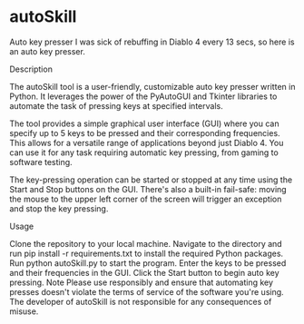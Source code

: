 # autoSkill
Auto key presser
I was sick of rebuffing in Diablo 4 every 13 secs, so here is an auto key presser.

Description

The autoSkill tool is a user-friendly, customizable auto key presser written in Python. It leverages the power of the PyAutoGUI and Tkinter libraries to automate the task of pressing keys at specified intervals.

The tool provides a simple graphical user interface (GUI) where you can specify up to 5 keys to be pressed and their corresponding frequencies. This allows for a versatile range of applications beyond just Diablo 4. You can use it for any task requiring automatic key pressing, from gaming to software testing.

The key-pressing operation can be started or stopped at any time using the Start and Stop buttons on the GUI. There's also a built-in fail-safe: moving the mouse to the upper left corner of the screen will trigger an exception and stop the key pressing.

Usage

Clone the repository to your local machine.
Navigate to the directory and run pip install -r requirements.txt to install the required Python packages.
Run python autoSkill.py to start the program.
Enter the keys to be pressed and their frequencies in the GUI.
Click the Start button to begin auto key pressing.
Note
Please use responsibly and ensure that automating key presses doesn't violate the terms of service of the software you're using. The developer of autoSkill is not responsible for any consequences of misuse.

